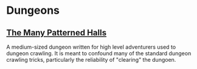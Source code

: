 # Dungeons

## [The Many Patterned Halls](https://swampofmonsters.blogspot.com/2020/10/the-many-patterned-halls.html)
A medium-sized dungeon written for high level adventurers used to dungeon crawling. It is meant to confound many of the standard dungeon crawling tricks, particularly the reliability of "clearing" the dungoen.